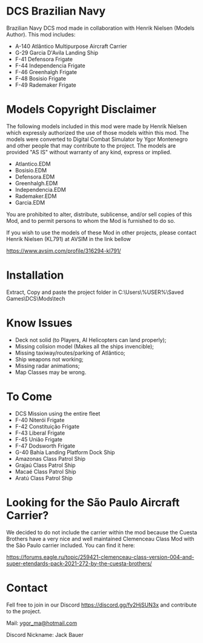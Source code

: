 # DCS Brazilian Navy
Brazilian Navy DCS mod made in collaboration with Henrik Nielsen (Models Author). This mod includes:

- A-140 Atlântico Multipurpose Aircraft Carrier 
- G-29 Garcia D'Avila Landing Ship
- F-41 Defensora Frigate
- F-44 Independencia Frigate
- F-46 Greenhalgh Frigate
- F-48 Bosisio Frigate
- F-49 Rademaker Frigate

# Models Copyright Disclaimer
The following models included in this mod were made by Henrik Nielsen which expressly authorized the use of those models within this mod. The models were converted to Digital Combat Simulator by Ygor Montenegro and other people that may contribute to the project. The models are provided "AS IS" without warranty of any kind, express or implied.

- Atlantico.EDM
- Bosisio.EDM
- Defensora.EDM
- Greenhalgh.EDM
- Independencia.EDM
- Rademaker.EDM
- Garcia.EDM

You are prohibited to alter, distribute, sublicense, and/or sell copies of this Mod, and to permit persons to whom the Mod is furnished to do so.

If you wish to use the models of these Mod in other projects, please contact Henrik Nielsen (KL791) at AVSIM in the link bellow

https://www.avsim.com/profile/316294-kl791/

# Installation
Extract, Copy and paste the project folder in C:\Users\\%USER%\Saved Games\DCS\Mods\tech

# Know Issues
- Deck not solid (to Players, AI Helicopters can land properly);
- Missing colision model (Makes all the ships invencible);
- Missing taxiway/routes/parking of Atlântico;
- Ship weapons not working;
- Missing radar animations;
- Map Classes may be wrong.

# To Come
- DCS Mission using the entire fleet
- F-40 Niterói Frigate
- F-42 Constituição Frigate
- F-43 Liberal Frigate
- F-45 União Frigate
- F-47 Dodsworth Frigate
- G-40 Bahía Landing Platform Dock Ship
- Amazonas Class Patrol Ship
- Grajaú Class Patrol Ship
- Macaé Class Patrol Ship
- Aratú Class Patrol Ship

# Looking for the São Paulo Aircraft Carrier?
We decided to do not include the carrier within the mod because the Cuesta Brothers have a very nice and well maintained Clemenceau Class Mod with the São Paulo carrier included. You can find it here:

https://forums.eagle.ru/topic/259421-clemenceau-class-version-004-and-super-etendards-pack-2021-272-by-the-cuesta-brothers/

# Contact
Fell free to join in our Discord https://discord.gg/fy2HjSUN3x and contribute to the project.

Mail: ygor_ma@hotmail.com

Discord Nickname: Jack Bauer
